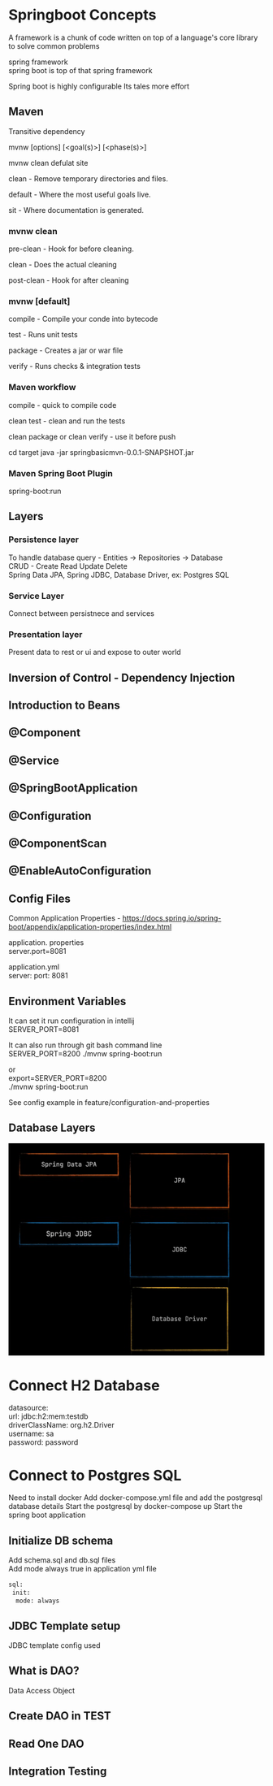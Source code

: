 # Springboot Concepts


A framework is a chunk of code written on top of a language's core library to solve common problems  

spring framework  
spring boot is top of that spring framework

Spring boot is highly configurable
Its tales more effort

## Maven
Transitive dependency

mvnw [options] [<goal(s)>] [<phase(s)>]

mvnw clean defulat site

clean - Remove temporary directories and files.

default - Where the most useful goals live.

sit - Where documentation is generated.

### mvnw clean
pre-clean - Hook for before cleaning.

clean - Does the actual cleaning

post-clean - Hook for after cleaning

### mvnw [default]
compile - Compile your conde into bytecode

test - Runs unit tests

package - Creates a jar or war file

verify - Runs checks & integration tests


### Maven workflow
compile - quick to compile code

clean test - clean and run the tests

clean package or clean verify - use it before push

cd target
java -jar springbasicmvn-0.0.1-SNAPSHOT.jar

### Maven Spring Boot Plugin
spring-boot:run


## Layers
### Persistence layer
To  handle database query  - Entities -> Repositories -> Database  
CRUD  - Create Read Update Delete  
Spring Data JPA, Spring JDBC, Database Driver, ex: Postgres SQL

### Service Layer
Connect between persistnece and services
### Presentation layer
Present data to rest or ui and expose to outer world


## Inversion of Control - Dependency Injection
## Introduction to Beans
## @Component
## @Service
## @SpringBootApplication
## @Configuration
## @ComponentScan
## @EnableAutoConfiguration

## Config Files
Common Application Properties - https://docs.spring.io/spring-boot/appendix/application-properties/index.html

application. properties  
server.port=8081

application.yml  
server:
    port: 8081

## Environment Variables
It can set it run configuration in intellij  
SERVER_PORT=8081

It can also run through git bash command line  
SERVER_PORT=8200 ./mvnw spring-boot:run

or  
export=SERVER_PORT=8200  
./mvnw spring-boot:run

See config example in feature/configuration-and-properties

## Database Layers

 ![Database Layers](src/main/resources/images/img.png)

# Connect H2 Database
datasource:  
    url: jdbc:h2:mem:testdb  
    driverClassName: org.h2.Driver  
    username: sa  
    password: password  

# Connect to Postgres SQL
Need to install docker 
Add docker-compose.yml file and add the postgresql database details
Start the postgresql by docker-compose up
Start the spring boot application


## Initialize DB schema
Add schema.sql and db.sql files  
Add mode always true in application yml file  

```
sql:  
 init:  
  mode: always  
```

## JDBC Template setup
JDBC template config used

## What is DAO?
Data Access Object  
## Create DAO in TEST
## Read One DAO
## Integration Testing